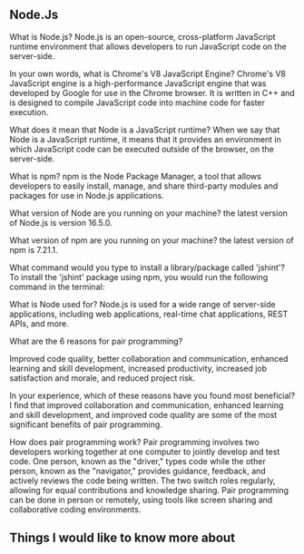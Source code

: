 ## Node.Js 

What is Node.js?
Node.js is an open-source, cross-platform JavaScript runtime environment that allows developers to run JavaScript code on the server-side.

In your own words, what is Chrome's V8 JavaScript Engine?
Chrome's V8 JavaScript engine is a high-performance JavaScript engine that was developed by Google for use in the Chrome browser. It is written in C++ and is designed to compile JavaScript code into machine code for faster execution.

What does it mean that Node is a JavaScript runtime?
When we say that Node is a JavaScript runtime, it means that it provides an environment in which JavaScript code can be executed outside of the browser, on the server-side.

What is npm?
npm is the Node Package Manager, a tool that allows developers to easily install, manage, and share third-party modules and packages for use in Node.js applications.

What version of Node are you running on your machine?
the latest version of Node.js is version 16.5.0.

What version of npm are you running on your machine?
the latest version of npm is 7.21.1.

What command would you type to install a library/package called 'jshint'?
To install the 'jshint' package using npm, you would run the following command in the terminal:

What is Node used for?
Node.js is used for a wide range of server-side applications, including web applications, real-time chat applications, REST APIs, and more. 


What are the 6 reasons for pair programming?


Improved code quality, better collaboration and communication, enhanced learning and skill development, increased productivity, increased job satisfaction and morale, and reduced project risk.

In your experience, which of these reasons have you found most beneficial?
I find that improved collaboration and communication, enhanced learning and skill development, and improved code quality are some of the most significant benefits of pair programming.

How does pair programming work?
Pair programming involves two developers working together at one computer to jointly develop and test code. One person, known as the "driver," types code while the other person, known as the "navigator," provides guidance, feedback, and actively reviews the code being written. The two switch roles regularly, allowing for equal contributions and knowledge sharing. Pair programming can be done in person or remotely, using tools like screen sharing and collaborative coding environments.


## Things I would like to know more about